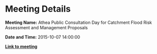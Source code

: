 # Meeting Details

**Meeting Name:** Athea Public Consultation Day for Catchment Flood Risk Assessment and Management Proposals

**Date and Time:** 2015-10-07 14:00:00

**<a href="https://www.limerick.ie/council/whats-on/athea-public-consultation-day-catchment-flood-risk-assessment-and-management" target="_blank">Link to meeting</a>**
